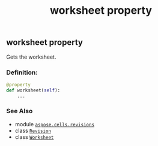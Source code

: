 ﻿---
title: worksheet property
second_title: Aspose.Cells for Python via .NET API References
description: 
type: docs
weight: 50
url: /aspose.cells.revisions/revision/worksheet/
is_root: false
---

## worksheet property


Gets the worksheet.
### Definition:
```python
@property
def worksheet(self):
    ...
```

### See Also
* module [`aspose.cells.revisions`](../../)
* class [`Revision`](/cells/python-net/aspose.cells.revisions/revision)
* class [`Worksheet`](/cells/python-net/aspose.cells/worksheet)
